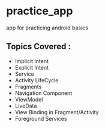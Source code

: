 # practice_app
app for practicing android basics

## Topics Covered :
- Implicit Intent
- Explicit Intent
- Service
- Activity LifeCycle
- Fragments
- Navigation Component
- ViewModel
- LiveData
- View Binding in Fragment/Activity
- Foreground Services
